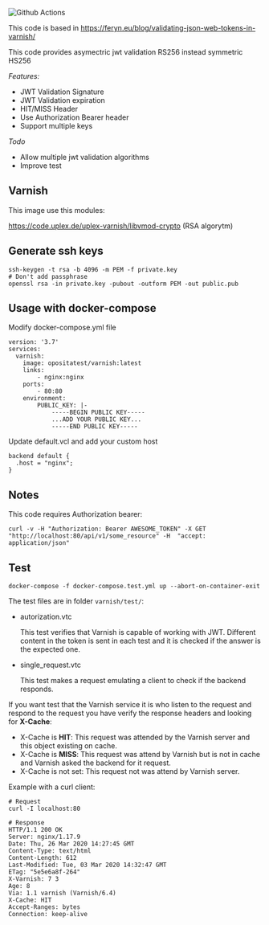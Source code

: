 ![Github Actions](https://github.com/opositatest/varnish-jwt/actions/workflows/test.yml/badge.svg?branch=main)

This code is based in https://feryn.eu/blog/validating-json-web-tokens-in-varnish/

This code provides asymectric jwt validation RS256 instead symmetric HS256  

*Features:*

 - JWT Validation Signature
 - JWT Validation expiration
 - HIT/MISS Header
 - Use Authorization Bearer header
 - Support multiple keys

*Todo*
  - Allow multiple jwt validation algorithms
  - Improve test

Varnish
---

This image use this modules:

https://code.uplex.de/uplex-varnish/libvmod-crypto (RSA algorytm)


Generate ssh keys
---

```
ssh-keygen -t rsa -b 4096 -m PEM -f private.key
# Don't add passphrase
openssl rsa -in private.key -pubout -outform PEM -out public.pub
```

Usage with docker-compose
---

Modify docker-compose.yml file

```
version: '3.7'
services:
  varnish:
    image: opositatest/varnish:latest
    links:
        - nginx:nginx
    ports:
        - 80:80
    environment:
        PUBLIC_KEY: |-
            -----BEGIN PUBLIC KEY-----
            ...ADD YOUR PUBLIC KEY...
            -----END PUBLIC KEY-----
```

Update default.vcl and add your custom host

```
backend default {
  .host = "nginx";
}
```


Notes
---

This code requires Authorization bearer:

```
curl -v -H "Authorization: Bearer AWESOME_TOKEN" -X GET "http://localhost:80/api/v1/some_resource" -H  "accept: application/json"
```


Test
---

```
docker-compose -f docker-compose.test.yml up --abort-on-container-exit
```
The test files are in folder ```varnish/test/```:
* autorization.vtc

    This test verifies that Varnish is capable of working with JWT. Different content in the token is sent in each test and it is checked if the answer is the expected one.
* single_request.vtc

    This test makes a request emulating a client to check if the backend responds. 

If you want test that the Varnish service it is who listen to the request and respond to the request you have verify the response headers and looking for **X-Cache**:
* X-Cache is **HIT**: This request was attended by the Varnish server and this object existing on cache.
* X-Cache is **MISS**: This request was attend by Varnish but is not in cache and Varnish asked the backend for it request.
* X-Cache is not set: This request not was attend by Varnish server.

Example with a curl client:
```
# Request
curl -I localhost:80

# Response
HTTP/1.1 200 OK
Server: nginx/1.17.9
Date: Thu, 26 Mar 2020 14:27:45 GMT
Content-Type: text/html
Content-Length: 612
Last-Modified: Tue, 03 Mar 2020 14:32:47 GMT
ETag: "5e5e6a8f-264"
X-Varnish: 7 3
Age: 8
Via: 1.1 varnish (Varnish/6.4)
X-Cache: HIT
Accept-Ranges: bytes
Connection: keep-alive
```